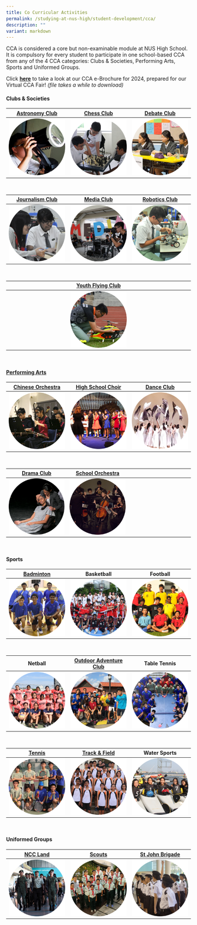 ```yaml
---
title: Co Curricular Activities
permalink: /studying-at-nus-high/student-development/cca/
description: ""
variant: markdown
---
```

CCA is considered a core but non-examinable module at NUS High School. It is compulsory for every student to participate in one school-based CCA from any of the 4 CCA categories: Clubs &amp; Societies, Performing Arts, Sports and Uniformed Groups.

Click&nbsp;**<a target="_blank" href="/files/CCA/ccabrochure.pdf">here</a>**&nbsp;to take a look at our CCA e-Brochure for 2024, prepared for our Virtual CCA Fair!&nbsp;_(file takes a while to download)_

#### **Clubs &amp; Societies**
<table>
	<thead>
		<tr>
			<th style="width: 33%; text-align: center">
				<a target="_blank" href="https://linktr.ee/nushastro">Astronomy Club</a>
			</th>
			<th style="width: 33%; text-align: center">
				<a target="_blank" href="https://www.instagram.com/nushblackknights/">Chess Club</a>
			</th>
			<th style="width: 33%; text-align: center">
				<a target="_blank" href="https://www.instagram.com/nush.debate/">Debate Club</a>
			</th>
		</tr>
	</thead>
	<tbody>
		<tr>
			<td style="text-align:center"> 
				<a target="_blank" href="https://linktr.ee/nushastro">
					<img src="/images/Student Development/CCA/ccapic1.png" style="max-width=100%; max-height=100%">
				</a>
			</td>
			<td style="text-align:center">
				<a target="_blank" href="https://www.instagram.com/nushblackknights/">
					<img src="/images/Student Development/CCA/ccapic2.png" style="max-width=100%; max-height=100%">
				</a>
			</td>
			<td style="text-align:center">
			<a target="_blank" href="https://www.instagram.com/nush.debate/">
				<img src="/images/Student Development/CCA/ccapic3.png" style="max-width=100%; max-height=100%">
				</a>
			</td>
		</tr>
	</tbody>
</table>

<br>

<table>
	<thead>
		<tr>
			<th style="width: 33%; text-align: center">
					<a target="_blank" href="https://nushpress.com/">Journalism Club</a><a>
			</a></th>
			<th style="width: 33%; text-align: center">
				<a target="_blank" href="https://www.instagram.com/nushmedia/">Media Club</a>
			</th>
			<th style="width: 33%; text-align: center">
				<a target="_blank" href="https://www.instagram.com/nush.robo/">Robotics Club</a>
			</th>
		</tr>
	</thead>
	<tbody>
		<tr>
			<td style="text-align:center"> 
				<a target="_blank" href="https://nushpress.com/">
					<img src="/images/Student Development/CCA/ccapic4.png" style="max-width=100%; max-height=100%">
				</a>
			</td>
			<td style="text-align:center">
			<a target="_blank" href="https://www.instagram.com/nushmedia/">
				<img src="/images/Student Development/CCA/ccapic5.png" style="max-width=100%; max-height=100%">
				</a>
			</td>
			<td style="text-align:center">
			<a target="_blank" href="https://www.instagram.com/nush.robo/">
				<img src="/images/Student Development/CCA/ccapic6.png" style="max-width=100%; max-height=100%">
				</a>
			</td>
		</tr>
	</tbody>
</table>

<br>

<table>
	<thead>
		<tr>
			<th style="width: 33%; text-align: center">
			</th>
			<th style="width: 33%; text-align: center">
				<a target="_blank" href="https://www.instagram.com/nushyfc/">Youth Flying Club</a>
			</th>
			<th style="width: 33%; text-align: center">
			</th>
		</tr>
	</thead>
	<tbody>
		<tr>
			<td>
			</td>
			<td style="text-align:center">
			<a target="_blank" href="https://www.instagram.com/nushyfc/">
				<img src="/images/Student Development/CCA/ccapic7.png" style="max-width=100%; max-height=100%">
				</a>
			</td>
			<td>
			</td>
		</tr>
	</tbody>
</table>

<br>


#### **[Performing Arts](https://youtu.be/llm-vZhEDnA)**
<table>
	<thead>
		<tr>
			<th style="width: 33%; text-align: center">
				<a target="_blank" href="https://www.youtube.com/@nushighchineseorchestra1659">Chinese Orchestra</a>
			</th>
			<th style="width: 33%; text-align: center">
				<a target="_blank" href="https://www.instagram.com/nushchoir/">High School Choir</a>
			</th>
			<th style="width: 33%; text-align: center">
				<a target="_blank" href="https://linktr.ee/NushDanceClub">Dance Club</a>
			</th>
		</tr>
	</thead>
	<tbody>
		<tr>
			<td style="text-align:center"> 
				<a target="_blank" href="https://www.youtube.com/@nushighchineseorchestra1659">
					<img src="/images/Student Development/CCA/ccapic8.png" style="max-width=100%; max-height=100%">
				</a>
			</td>
			<td style="text-align:center">
			<a target="_blank" href="https://www.instagram.com/nushchoir/">
				<img src="/images/Student Development/CCA/ccapic9.png" style="max-width=100%; max-height=100%">
				</a>
			</td>
			<td style="text-align:center">
			<a target="_blank" href="https://linktr.ee/NushDanceClub">
				<img src="/images/Student Development/CCA/ccapic10.png" style="max-width=100%; max-height=100%">
				</a>
			</td>
		</tr>
	</tbody>
</table>

<br>

<table>
	<thead>
		<tr>
			<th style="width: 33%; text-align: center">
				<a target="_blank" href="https://www.youtube.com/watch?v=XN4kh6ryROM">Drama Club</a>
			</th>
			<th style="width: 33%; text-align: center">
				<a target="_blank" href="https://www.youtube.com/watch?v=D1Gts8tf5pY">School Orchestra</a>
			</th>
			<th>
			</th>
		</tr>
	</thead>
	<tbody>
		<tr>
			<td style="text-align:center">
			<a target="_blank" href="https://www.youtube.com/watch?v=XN4kh6ryROM">
				<img src="/images/Student Development/CCA/ccapic11.png" style="max-width=100%; max-height=100%">
				</a>
			</td>
			<td style="text-align:center">
			<a target="_blank" href="https://www.youtube.com/watch?v=D1Gts8tf5pY">
				<img src="/images/Student Development/CCA/ccapic12.png" style="max-width=100%; max-height=100%">
				</a>
			</td>
			<td>
			</td>
		</tr>
	</tbody>
</table>

<br>

#### **Sports**

<table>
	<thead>
		<tr>
			<th style="width: 33%; text-align: center">
				<a target="_blank" href="https://oqg.nyc3.digitaloceanspaces.com/uploads/pdf/6597babe3151d.pdf">Badminton</a>
			</th>
			<th style="width: 33%; text-align: center">
				Basketball
			</th>
			<th style="width: 33%; text-align: center">
				Football
			</th>
		</tr>
	</thead>
	<tbody>
		<tr>
			<td style="text-align:center"> 
				<a target="_blank" href="https://oqg.nyc3.digitaloceanspaces.com/uploads/pdf/6597babe3151d.pdf">
					<img src="/images/Student Development/CCA/ccapic13.png" style="max-width=100%; max-height=100%">
				</a>
			</td>
			<td style="text-align:center">
			<img src="/images/Student Development/CCA/ccapic14.png" style="max-width=100%; max-height=100%">
			</td>
			<td style="text-align:center">
			<img src="/images/Student Development/CCA/ccapic15.png" style="max-width=100%; max-height=100%">
			</td>
		</tr>
	</tbody>
</table>

<br>

<table>
	<thead>
		<tr>
			<th style="width: 33%; text-align: center">
				Netball
			</th>
			<th style="width: 33%; text-align: center">
				<a target="_blank" href="https://www.instagram.com/nush.odac/">Outdoor Adventure Club</a>
			</th>
			<th style="width: 33%; text-align: center">
				Table Tennis
			</th>
		</tr>
	</thead>
	<tbody>
		<tr>
			<td style="text-align:center"> 
				<img src="/images/Student Development/CCA/ccapic16.png" style="max-width=100%; max-height=100%">
			</td>
			<td style="text-align:center">
			<a target="_blank" href="https://www.instagram.com/nush.odac/">
				<img src="/images/Student Development/CCA/ccapic17.png" style="max-width=100%; max-height=100%">
				</a>
			</td>
			<td style="text-align:center">
			<img src="/images/Student Development/CCA/ccapic18.png" style="max-width=100%; max-height=100%">
			</td>
		</tr>
	</tbody>
</table>

<br>

<table>
	<thead>
		<tr>
			<th style="width: 33%; text-align: center">
				<a target="_blank" href="https://www.instagram.com/nushtennis/">Tennis</a>
			</th>
			<th style="width: 33%; text-align: center">
				<a target="_blank" href="https://www.instagram.com/nushtrack">Track &amp; Field</a>
			</th>
			<th style="width: 33%; text-align: center">
				Water Sports
			</th>
		</tr>
	</thead>
	<tbody>
		<tr>
			<td style="text-align:center"> 
				<a target="_blank" href="https://www.instagram.com/nushtennis/">
					<img src="/images/Student Development/CCA/ccapic19.png" style="max-width=100%; max-height=100%">
				</a>
			</td>
			<td style="text-align:center">
			<a target="_blank" href="https://www.instagram.com/nushtrack">
				<img src="/images/Student Development/CCA/ccapic20.png" style="max-width=100%; max-height=100%">
				</a>
			</td>
			<td style="text-align:center">
			<img src="/images/Student Development/CCA/ccapic21.png" style="max-width=100%; max-height=100%">
			</td>
		</tr>
	</tbody>
</table>

<br>

#### **Uniformed Groups**

<table>
	<thead>
		<tr>
			<th style="width: 33%; text-align: center">
				<a target="_blank" href="https://www.instagram.com/nushncc/">NCC Land</a>
			</th>
			<th style="width: 33%; text-align: center">
				<a target="_blank" href="https://nushighedu-my.sharepoint.com/:p:/g/personal/nhschany_nushigh_edu_sg/EaDdC6yfkmFDjlhU8AZyjjUBvwHCOVvhfK2NDKC00Qar5w?e=IMXKbA">Scouts</a>
			</th>
			<th style="width: 33%; text-align: center">
				<a target="_blank" href="https://www.instagram.com/nushsjb/">St John Brigade</a>
			</th>
		</tr>
	</thead>
	<tbody>
		<tr>
			<td style="text-align:center"> 
				<a target="_blank" href="https://www.instagram.com/nushncc/">
					<img src="/images/Student Development/CCA/ccapic22.png" style="max-width=100%; max-height=100%">
				</a>
			</td>
			<td style="text-align:center">
			<a target="_blank" href="https://nushighedu-my.sharepoint.com/:p:/g/personal/nhschany_nushigh_edu_sg/EaDdC6yfkmFDjlhU8AZyjjUBvwHCOVvhfK2NDKC00Qar5w?e=IMXKbA">
				<img src="/images/Student Development/CCA/ccapic23.png" style="max-width=100%; max-height=100%">
				</a>
			</td>
			<td style="text-align:center">
			<a target="_blank" href="https://www.instagram.com/nushsjb/">
				<img src="/images/Student Development/CCA/ccapic24.png" style="max-width=100%; max-height=100%">
				</a>
			</td>
		</tr>
	</tbody>
</table>

<br>